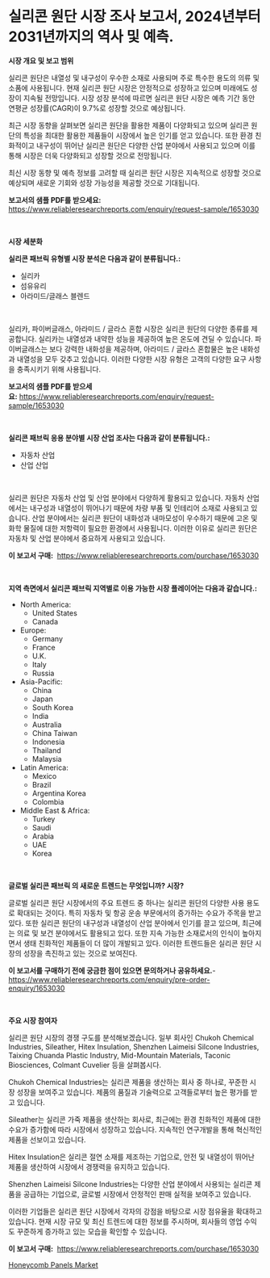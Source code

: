 <p><h1>실리콘 원단 시장 조사 보고서, 2024년부터 2031년까지의 역사 및 예측.</h1></p><p><strong>시장 개요 및 보고 범위</strong></p>
<p><p>실리콘 원단은 내열성 및 내구성이 우수한 소재로 사용되며 주로 특수한 용도의 의류 및 소품에 사용됩니다. 현재 실리콘 원단 시장은 안정적으로 성장하고 있으며 미래에도 성장이 지속될 전망입니다. 시장 성장 분석에 따르면 실리콘 원단 시장은 예측 기간 동안 연평균 성장률(CAGR)이 9.7%로 성장할 것으로 예상됩니다.</p><p>최근 시장 동향을 살펴보면 실리콘 원단을 활용한 제품이 다양화되고 있으며 실리콘 원단의 특성을 최대한 활용한 제품들이 시장에서 높은 인기를 얻고 있습니다. 또한 환경 친화적이고 내구성이 뛰어난 실리콘 원단은 다양한 산업 분야에서 사용되고 있으며 이를 통해 시장은 더욱 다양화되고 성장할 것으로 전망됩니다.</p><p>최신 시장 동향 및 예측 정보를 고려할 때 실리콘 원단 시장은 지속적으로 성장할 것으로 예상되며 새로운 기회와 성장 가능성을 제공할 것으로 기대됩니다.</p></p>
<p><strong>보고서의 샘플 PDF를 받으세요:</strong> <a href="https://www.reliableresearchreports.com/enquiry/request-sample/1653030">https://www.reliableresearchreports.com/enquiry/request-sample/1653030</a></p>
<p>&nbsp;</p>
<p><strong>시장 세분화</strong></p>
<p><strong>실리콘 패브릭 유형별 시장 분석은 다음과 같이 분류됩니다.:</strong></p>
<p><ul><li>실리카</li><li>섬유유리</li><li>아라미드/글래스 블렌드</li></ul></p>
<p>&nbsp;</p>
<p><p>실리카, 파이버글래스, 아라미드 / 글라스 혼합 시장은 실리콘 원단의 다양한 종류를 제공합니다. 실리카는 내열성과 내약한 성능을 제공하여 높은 온도에 견딜 수 있습니다. 파이버글래스는 보다 강력한 내화성을 제공하며, 아라미드 / 글라스 혼합물은 높은 내화성과 내열성을 모두 갖추고 있습니다. 이러한 다양한 시장 유형은 고객의 다양한 요구 사항을 충족시키기 위해 사용됩니다.</p></p>
<p><strong>보고서의 샘플 PDF를 받으세요:</strong>&nbsp;<a href="https://www.reliableresearchreports.com/enquiry/request-sample/1653030">https://www.reliableresearchreports.com/enquiry/request-sample/1653030</a></p>
<p>&nbsp;</p>
<p><strong> 실리콘 패브릭 응용 분야별 시장 산업 조사는 다음과 같이 분류됩니다.:</strong></p>
<p><ul><li>자동차 산업</li><li>산업 산업</li></ul></p>
<p>&nbsp;</p>
<p><p>실리콘 원단은 자동차 산업 및 산업 분야에서 다양하게 활용되고 있습니다. 자동차 산업에서는 내구성과 내열성이 뛰어나기 때문에 차량 부품 및 인테리어 소재로 사용되고 있습니다. 산업 분야에서는 실리콘 원단이 내화성과 내마모성이 우수하기 때문에 고온 및 화학 물질에 대한 저항력이 필요한 환경에서 사용됩니다. 이러한 이유로 실리콘 원단은 자동차 및 산업 분야에서 중요하게 사용되고 있습니다.</p></p>
<p><strong>이 보고서 구매:</strong>&nbsp; <a href="https://www.reliableresearchreports.com/purchase/1653030">https://www.reliableresearchreports.com/purchase/1653030</a></p>
<p>&nbsp;</p>
<p><strong>지역 측면에서 실리콘 패브릭 지역별로 이용 가능한 시장 플레이어는 다음과 같습니다.:</strong></p>
<p><ul>
    <li>
        North America:
        <ul>
            <li>United States</li>
            <li>Canada</li>
        </ul>
    </li>
    <li>
        Europe:
        <ul>
            <li>Germany</li>
            <li>France</li>
            <li>U.K.</li>
            <li>Italy</li>
            <li>Russia</li>
        </ul>
    </li>
    <li>
        Asia-Pacific:
        <ul>
            <li>China</li>
            <li>Japan</li>
            <li>South Korea</li>
            <li>India</li>
            <li>Australia</li>
            <li>China Taiwan</li>
            <li>Indonesia</li>
            <li>Thailand</li>
            <li>Malaysia</li>
        </ul>
    </li>
    <li>
        Latin America:
        <ul>
            <li>Mexico</li>
            <li>Brazil</li>
            <li>Argentina Korea</li>
            <li>Colombia</li>
        </ul>
    </li>
    <li>
        Middle East & Africa:
        <ul>
            <li>Turkey</li>
            <li>Saudi</li>
            <li>Arabia</li>
            <li>UAE</li>
            <li>Korea</li>
        </ul>
    </li>
    </ul></p>
<p>&nbsp;</p>
<p><strong>글로벌 실리콘 패브릭 의 새로운 트렌드는 무엇입니까? 시장?</strong></p>
<p><p>글로벌 실리콘 원단 시장에서의 주요 트렌드 중 하나는 실리콘 원단의 다양한 사용 용도로 확대되는 것이다. 특히 자동차 및 항공 운송 부문에서의 증가하는 수요가 주목을 받고 있다. 또한 실리콘 원단의 내구성과 내열성이 산업 분야에서 인기를 끌고 있으며, 최근에는 의료 및 보건 분야에서도 활용되고 있다. 또한 지속 가능한 소재로서의 인식이 높아지면서 생태 친화적인 제품들이 더 많이 개발되고 있다. 이러한 트렌드들은 실리콘 원단 시장의 성장을 촉진하고 있는 것으로 보여진다.</p></p>
<p><strong>이 보고서를 구매하기 전에 궁금한 점이 있으면 문의하거나 공유하세요.</strong>- <a href="https://www.reliableresearchreports.com/enquiry/pre-order-enquiry/1653030">https://www.reliableresearchreports.com/enquiry/pre-order-enquiry/1653030</a></p>
<p>&nbsp;</p>
<p><strong>주요 시장 참여자</strong></p>
<p><p>실리콘 원단 시장의 경쟁 구도를 분석해보겠습니다. 일부 회사인 Chukoh Chemical Industries, Sileather, Hitex Insulation, Shenzhen Laimeisi Silcone Industries, Taixing Chuanda Plastic Industry, Mid-Mountain Materials, Taconic Biosciences, Colmant Cuvelier 등을 살펴봅시다.</p><p>Chukoh Chemical Industries는 실리콘 제품을 생산하는 회사 중 하나로, 꾸준한 시장 성장을 보여주고 있습니다. 제품의 품질과 기술력으로 고객들로부터 높은 평가를 받고 있습니다.</p><p>Sileather는 실리콘 가죽 제품을 생산하는 회사로, 최근에는 환경 친화적인 제품에 대한 수요가 증가함에 따라 시장에서 성장하고 있습니다. 지속적인 연구개발을 통해 혁신적인 제품을 선보이고 있습니다.</p><p>Hitex Insulation은 실리콘 절연 소재를 제조하는 기업으로, 안전 및 내열성이 뛰어난 제품을 생산하여 시장에서 경쟁력을 유지하고 있습니다.</p><p>Shenzhen Laimeisi Silcone Industries는 다양한 산업 분야에서 사용되는 실리콘 제품을 공급하는 기업으로, 글로벌 시장에서 안정적인 판매 실적을 보여주고 있습니다.</p><p>이러한 기업들은 실리콘 원단 시장에서 각자의 강점을 바탕으로 시장 점유율을 확대하고 있습니다. 현재 시장 규모 및 최신 트렌드에 대한 정보를 주시하며, 회사들의 영업 수익도 꾸준하게 증가하고 있는 모습을 확인할 수 있습니다.</p></p>
<p><strong>이 보고서 구매:</strong>&nbsp;&nbsp;<a href="https://www.reliableresearchreports.com/purchase/1653030">https://www.reliableresearchreports.com/purchase/1653030</a></p>
<p><p><a href="https://fearless-okapi-6c8.notion.site/Honeycomb-Panels-Market-Size-Growth-and-Forecast-from-2024-2031-48b521a4394f4830afb09b824b11b648">Honeycomb Panels Market</a></p></p>
